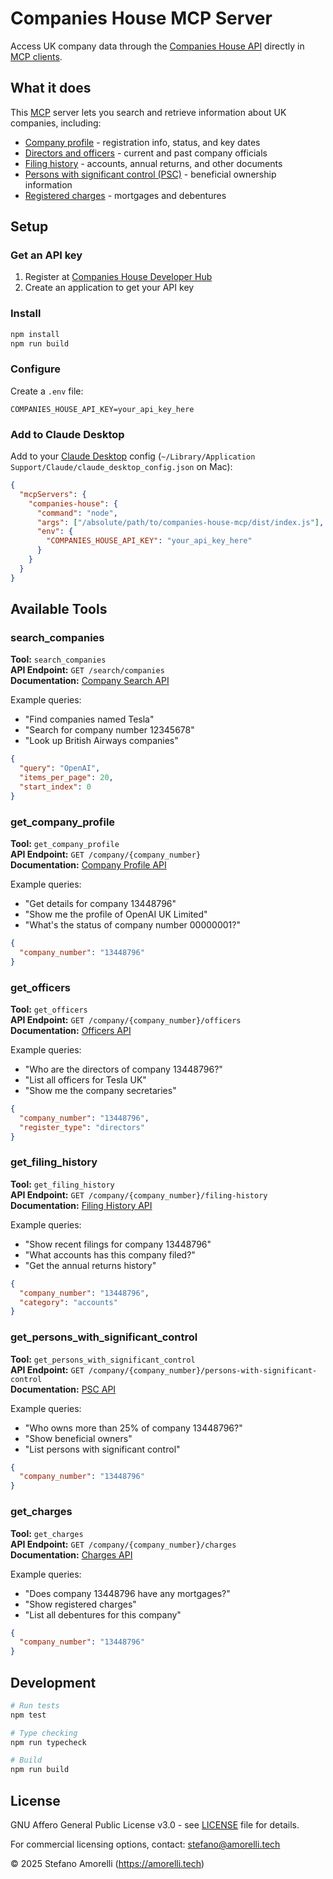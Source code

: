 # Companies House MCP Server

Access UK company data through the [Companies House API](https://developer.company-information.service.gov.uk/api/docs/) directly in [MCP clients](https://modelcontextprotocol.io/clients).

## What it does

This [MCP](https://modelcontextprotocol.io) server lets you search and retrieve information about UK companies, including:
- [Company profile](https://developer.company-information.service.gov.uk/api/docs/company/company_number/readCompanyProfile.html) - registration info, status, and key dates
- [Directors and officers](https://developer.company-information.service.gov.uk/api/docs/company/company_number/officers/officerList.html) - current and past company officials
- [Filing history](https://developer.company-information.service.gov.uk/api/docs/company/company_number/filing-history/getFilingHistoryList.html) - accounts, annual returns, and other documents
- [Persons with significant control (PSC)](https://developer.company-information.service.gov.uk/api/docs/company/company_number/persons-with-significant-control/listPersonsWithSignificantControl.html) - beneficial ownership information
- [Registered charges](https://developer.company-information.service.gov.uk/api/docs/company/company_number/charges/getChargeList.html) - mortgages and debentures

## Setup

### Get an API key

1. Register at [Companies House Developer Hub](https://developer.company-information.service.gov.uk/)
2. Create an application to get your API key

### Install

```bash
npm install
npm run build
```

### Configure

Create a `.env` file:
```env
COMPANIES_HOUSE_API_KEY=your_api_key_here
```

### Add to Claude Desktop

Add to your [Claude Desktop](https://claude.ai/download) config (`~/Library/Application Support/Claude/claude_desktop_config.json` on Mac):

```json
{
  "mcpServers": {
    "companies-house": {
      "command": "node",
      "args": ["/absolute/path/to/companies-house-mcp/dist/index.js"],
      "env": {
        "COMPANIES_HOUSE_API_KEY": "your_api_key_here"
      }
    }
  }
}
```

## Available Tools

### search_companies
**Tool:** `search_companies`  
**API Endpoint:** `GET /search/companies`  
**Documentation:** [Company Search API](https://developer.company-information.service.gov.uk/api/docs/search/companies/companysearch.html)

Example queries:
- "Find companies named Tesla"
- "Search for company number 12345678"
- "Look up British Airways companies"

```json
{
  "query": "OpenAI",
  "items_per_page": 20,
  "start_index": 0
}
```

### get_company_profile
**Tool:** `get_company_profile`  
**API Endpoint:** `GET /company/{company_number}`  
**Documentation:** [Company Profile API](https://developer.company-information.service.gov.uk/api/docs/company/company_number/readCompanyProfile.html)

Example queries:
- "Get details for company 13448796"
- "Show me the profile of OpenAI UK Limited"
- "What's the status of company number 00000001?"

```json
{
  "company_number": "13448796"
}
```

### get_officers
**Tool:** `get_officers`  
**API Endpoint:** `GET /company/{company_number}/officers`  
**Documentation:** [Officers API](https://developer.company-information.service.gov.uk/api/docs/company/company_number/officers/officerList.html)

Example queries:
- "Who are the directors of company 13448796?"
- "List all officers for Tesla UK"
- "Show me the company secretaries"

```json
{
  "company_number": "13448796",
  "register_type": "directors"
}
```

### get_filing_history
**Tool:** `get_filing_history`  
**API Endpoint:** `GET /company/{company_number}/filing-history`  
**Documentation:** [Filing History API](https://developer.company-information.service.gov.uk/api/docs/company/company_number/filing-history/getFilingHistoryList.html)

Example queries:
- "Show recent filings for company 13448796"
- "What accounts has this company filed?"
- "Get the annual returns history"

```json
{
  "company_number": "13448796",
  "category": "accounts"
}
```

### get_persons_with_significant_control
**Tool:** `get_persons_with_significant_control`  
**API Endpoint:** `GET /company/{company_number}/persons-with-significant-control`  
**Documentation:** [PSC API](https://developer.company-information.service.gov.uk/api/docs/company/company_number/persons-with-significant-control/listPersonsWithSignificantControl.html)

Example queries:
- "Who owns more than 25% of company 13448796?"
- "Show beneficial owners"
- "List persons with significant control"

```json
{
  "company_number": "13448796"
}
```

### get_charges
**Tool:** `get_charges`  
**API Endpoint:** `GET /company/{company_number}/charges`  
**Documentation:** [Charges API](https://developer.company-information.service.gov.uk/api/docs/company/company_number/charges/getChargeList.html)

Example queries:
- "Does company 13448796 have any mortgages?"
- "Show registered charges"
- "List all debentures for this company"

```json
{
  "company_number": "13448796"
}
```

## Development

```bash
# Run tests
npm test

# Type checking
npm run typecheck

# Build
npm run build
```

## License

GNU Affero General Public License v3.0 - see [LICENSE](LICENSE) file for details.

For commercial licensing options, contact: stefano@amorelli.tech

© 2025 Stefano Amorelli (https://amorelli.tech)